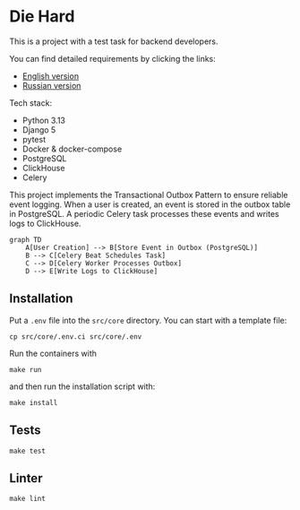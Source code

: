 # Die Hard

This is a project with a test task for backend developers.

You can find detailed requirements by clicking the links:
- [English version](docs/task_en.md)
- [Russian version](docs/task_ru.md)

Tech stack:
- Python 3.13
- Django 5
- pytest
- Docker & docker-compose
- PostgreSQL
- ClickHouse
- Celery

This project implements the Transactional Outbox Pattern to ensure reliable event logging. When a user is created, an event is stored in the outbox table in PostgreSQL. A periodic Celery task processes these events and writes logs to ClickHouse.

```mermaid
graph TD
    A[User Creation] --> B[Store Event in Outbox (PostgreSQL)]
    B --> C[Celery Beat Schedules Task]
    C --> D[Celery Worker Processes Outbox]
    D --> E[Write Logs to ClickHouse]
```

## Installation

Put a `.env` file into the `src/core` directory. You can start with a template file:

```
cp src/core/.env.ci src/core/.env
```

Run the containers with
```
make run
```

and then run the installation script with:

```
make install
```

## Tests

`make test`

## Linter

`make lint`
